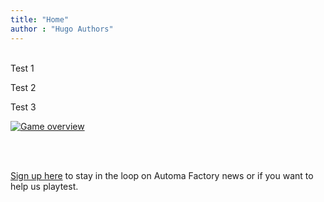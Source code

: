 ```yaml
---
title: "Home"
author : "Hugo Authors"
---
```


<br/>
Test 1

Test 2

Test 3

[![Game overview](images/automa_tee2023_v05.png)](about)


<br/>
<br/>

[Sign up here](newsletter) to stay in the loop on Automa Factory news or if you want to help us playtest.
